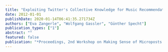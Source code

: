 ```yaml
---
title: "Exploiting Twitter's Collective Knowledge for Music Recommendations"
date: 2012-01-01
publishDate: 2020-01-14T06:41:35.271734Z
authors: ["Eva Zangerle", "Wolfgang Gassler", "Günther Specht"]
publication_types: ["1"]
abstract: ""
featured: false
publication: "*Proceedings, 2nd Workshop on Making Sense of Microposts (#MSM2012): Big things come in small packages, Lyon, France, 16 April 2012*"
---
```



